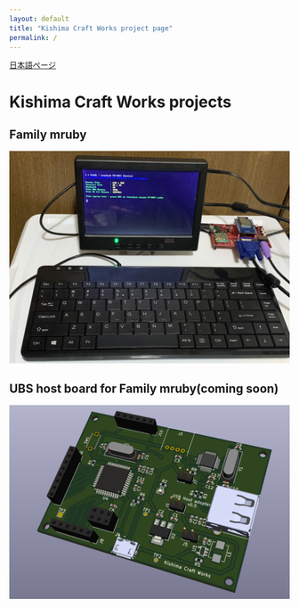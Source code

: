 ```yaml
---
layout: default
title: "Kishima Craft Works project page"
permalink: /
---
```

[日本語ページ](https://kishima.github.io/jp/)

# Kishima Craft Works projects

## Family mruby

<img src="/images/demo2.jpg" alt="Family mruby demo">

## UBS host board for Family mruby(coming soon)

<img src="/images/usb_host_v01.png" alt="USB host board v0.1">
